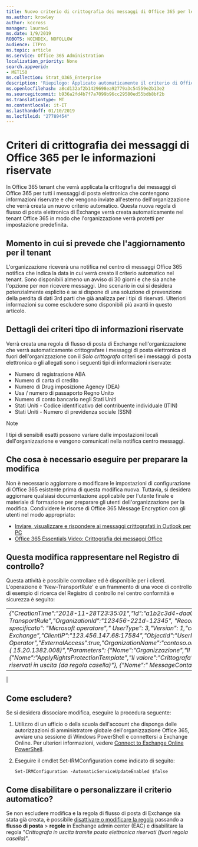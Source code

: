 ```yaml
---
title: Nuovo criterio di crittografia dei messaggi di Office 365 per le informazioni riservate
ms.author: krowley
author: kccross
manager: laurawi
ms.date: 1/9/2019
ROBOTS: NOINDEX, NOFOLLOW
audience: ITPro
ms.topic: article
ms.service: Office 365 Administration
localization_priority: None
search.appverid:
- MET150
ms.collection: Strat_O365_Enterprise
description: 'Riepilogo: Applicato automaticamente il criterio di Office 365 Message Encryption per la distribuzione ai tenant tutti i tipi di informazioni riservate.'
ms.openlocfilehash: a8cd132af2b1429698ea92779a3c54559e2b13e2
ms.sourcegitcommit: b936a2fd4b7f7a7099b96cc29580ed55bdb8bf2b
ms.translationtype: MT
ms.contentlocale: it-IT
ms.lasthandoff: 01/10/2019
ms.locfileid: "27789454"
---
```

# <a name="office-365-message-encryption-policy-for-sensitive-information"></a>Criteri di crittografia dei messaggi di Office 365 per le informazioni riservate

In Office 365 tenant che verrà applicata la crittografia dei messaggi di Office 365 per tutti i messaggi di posta elettronica che contengono informazioni riservate e che vengono inviate all'esterno dell'organizzazione che verrà creata un nuovo criterio automatico. Questa nuova regola di flusso di posta elettronica di Exchange verrà creata automaticamente nel tenant Office 365 in modo che l'organizzazione verrà protetti per impostazione predefinita.

## <a name="when-to-expect-the-update-for-your-tenant"></a>Momento in cui si prevede che l'aggiornamento per il tenant

L'organizzazione riceverà una notifica nel centro di messaggi Office 365 notifica che indica la data in cui verrà creato il criterio automatico nel tenant. Sono disponibili almeno un avviso di 30 giorni e che sia anche l'opzione per non ricevere messaggi. Uno scenario in cui si desidera potenzialmente esplicito è se si dispone di una soluzione di prevenzione della perdita di dati 3rd parti che già analizza per i tipi di riservati. Ulteriori informazioni su come escludere sono disponibili più avanti in questo articolo.

## <a name="sensitive-information-type-policy-details"></a>Dettagli dei criteri tipo di informazioni riservate

Verrà creata una regola di flusso di posta di Exchange nell'organizzazione che verrà automaticamente crittografare i messaggi di posta elettronica di fuori dell'organizzazione con il *Solo crittografa* criteri se i messaggi di posta elettronica o gli allegati sono i seguenti tipi di informazioni riservate:

- Numero di registrazione ABA
- Numero di carta di credito
- Numero di Drug imposizione Agency (DEA)
- Usa / numero di passaporto Regno Unito
- Numero di conto bancario negli Stati Uniti
- Stati Uniti - Codice identificativo del contribuente individuale (ITIN)
- Stati Uniti - Numero di previdenza sociale (SSN)

> [!Note]
> I tipi di sensibili esatti possono variare dalle impostazioni locali dell'organizzazione e vengono comunicati nella notifica centro messaggi.

## <a name="what-do-i-need-to-do-to-prepare-for-this-change"></a>Che cosa è necessario eseguire per preparare la modifica

Non è necessario aggiornare o modificare le impostazioni di configurazione di Office 365 esistente prima di questa modifica nuova. Tuttavia, si desidera aggiornare qualsiasi documentazione applicabile per l'utente finale e materiale di formazione per preparare gli utenti dell'organizzazione per la modifica. Condividere le risorse di Office 365 Message Encryption con gli utenti nel modo appropriato:

- [Inviare, visualizzare e rispondere ai messaggi crittografati in Outlook per PC](https://support.office.com/article/send-view-and-reply-to-encrypted-messages-in-outlook-for-pc-eaa43495-9bbb-4fca-922a-df90dee51980)
- [Office 365 Essentials Video: Crittografia dei messaggi Office](https://youtu.be/CQR0cG_iEUc)

## <a name="how-will-this-change-be-represented-in-the-audit-log"></a>Questa modifica rappresentare nel Registro di controllo?

Questa attività è possibile controllare ed è disponibile per i clienti.  L'operazione è 'New-TransportRule' e un frammento di una voce di controllo di esempio di ricerca del Registro di controllo nel centro conformità e sicurezza è seguito:

|     |
| --- |
| *{"CreationTime":"2018-11-28T23:35:01","Id":"a1b2c3d4-daa0-4c4f-a019-03a1234a1b0c","Operation":"New-TransportRule","OrganizationId":"123456-221d-12345", "RecordType": 1, "ResultStatus": "True", "UserKey specificato": "Microsoft operatore"," UserType": 3,"Version": 1,"carico di lavoro":"Di Exchange","ClientIP":"123.456.147.68:17584","ObjectId":"UserId "," ":"Microsoft Operator","ExternalAccess":true,"OrganizationName":"contoso.onmicrosoft.com","OriginatingServer":"CY4PR13MBXXXX ( 15.20.1382.008)","Parameters": {"Nome":"Organizzazione","Il valore":" g 123456 221-12346"{"Nome":"ApplyRightsProtectionTemplate","Il valore":"Crittografa"}, {"Nome":"Name","Il valore":"Crittografare pubblicità riservati in uscita (da regola casella)"}, {"Nome":" MessageContainsDataClassifications"... e così via.*
 |

## <a name="how-do-i-opt-out"></a>Come escludere?

Se si desidera dissociare modifica, eseguire la procedura seguente:

1. Utilizzo di un ufficio o della scuola dell'account che disponga delle autorizzazioni di amministratore globale dell'organizzazione Office 365, avviare una sessione di Windows PowerShell e connettersi a Exchange Online. Per ulteriori informazioni, vedere [Connect to Exchange Online PowerShell](https://aka.ms/exopowershell).
2. Eseguire il cmdlet Set-IRMConfiguration come indicato di seguito:

   ```
   Set-IRMConfiguration -AutomaticServiceUpdateEnabled $false
   ```

## <a name="how-do-i-disable-or-customize-the-automatic-policy"></a>Come disabilitare o personalizzare il criterio automatico?

Se non escludere modifica e la regola di flusso di posta di Exchange sia stata già creata, è possibile [disattivare o modificare la regola](https://docs.microsoft.com/exchange/security-and-compliance/mail-flow-rules/manage-mail-flow-rules#enable-or-disable-a-mail-flow-rule) passando a **flusso di posta** > **regole** in Exchange admin center (EAC) e disabilitare la regola "*Crittografa in uscita tramite posta elettronica riservati (fuori regola casella)*".
